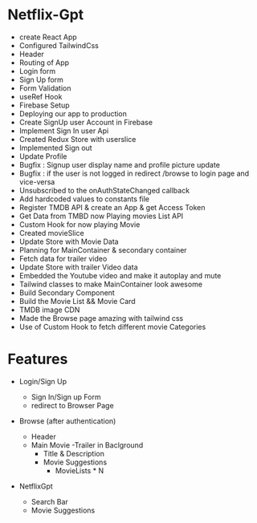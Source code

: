 # Netflix-Gpt

- create React App
- Configured TailwindCss
- Header
- Routing of App
- Login form
- Sign Up form
- Form Validation
- useRef Hook
- Firebase Setup
- Deploying our app to production
- Create SignUp user Account in Firebase
- Implement Sign In user Api
- Created Redux Store with userslice
- Implemented Sign out
- Update Profile
- Bugfix : Signup user display name and profile picture update
- Bugfix : if the user is not logged in redirect /browse to login page and vice-versa
- Unsubscribed to the onAuthStateChanged callback
- Add hardcoded values to constants file
- Register TMDB API & create an App & get Access Token
- Get Data from TMBD now Playing movies List API
- Custom Hook for now playing Movie
- Created movieSlice
- Update Store with Movie Data
- Planning for MainContainer & secondary container
- Fetch data for trailer video
- Update Store with trailer Video data
- Embedded the Youtube video and make it autoplay and mute
- Tailwind classes to make MainContainer look awesome
- Build Secondary Component
- Build the Movie List && Movie Card
- TMDB image CDN
- Made the Browse page amazing with tailwind css
- Use of Custom Hook to fetch different movie Categories

# Features

- Login/Sign Up

  - Sign In/Sign up Form
  - redirect to Browser Page

- Browse (after authentication)

  - Header
  - Main Movie
    -Trailer in Baclground
    - Title & Description
    - Movie Suggestions
      - MovieLists \* N

- NetflixGpt
  - Search Bar
  - Movie Suggestions
